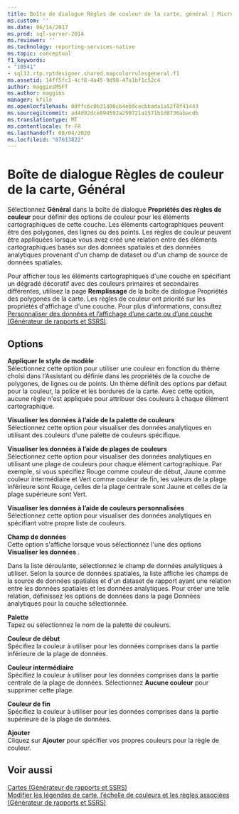 ```yaml
---
title: Boîte de dialogue Règles de couleur de la carte, général | Microsoft Docs
ms.custom: ''
ms.date: 06/14/2017
ms.prod: sql-server-2014
ms.reviewer: ''
ms.technology: reporting-services-native
ms.topic: conceptual
f1_keywords:
- "10541"
- sql12.rtp.rptdesigner.shared.mapcolorrulesgeneral.f1
ms.assetid: 14ff5fc1-4cf8-4a45-9d98-47a1bf1c52c4
author: maggiesMSFT
ms.author: maggies
manager: kfile
ms.openlocfilehash: 0dffc6c0b31400cb4eb9cecbbada1a52f8f41443
ms.sourcegitcommit: ad4d92dce894592a259721a1571b1d8736abacdb
ms.translationtype: MT
ms.contentlocale: fr-FR
ms.lasthandoff: 08/04/2020
ms.locfileid: "87613822"
---
```

# <a name="map-color-rules-dialog-box-general"></a>Boîte de dialogue Règles de couleur de la carte, Général
  Sélectionnez **Général** dans la boîte de dialogue **Propriétés des règles de couleur** pour définir des options de couleur pour les éléments cartographiques de cette couche. Les éléments cartographiques peuvent être des polygones, des lignes ou des points. Les règles de couleur peuvent être appliquées lorsque vous avez créé une relation entre des éléments cartographiques basés sur des données spatiales et des données analytiques provenant d'un champ de dataset ou d'un champ de source de données spatiales.  
  
 Pour afficher tous les éléments cartographiques d'une couche en spécifiant un dégradé décoratif avec des couleurs primaires et secondaires différentes, utilisez la page **Remplissage** de la boîte de dialogue Propriétés des polygones de la carte. Les règles de couleur ont priorité sur les propriétés d'affichage d'une couche. Pour plus d’informations, consultez [Personnaliser des données et l’affichage d’une carte ou d’une couche &#40;Générateur de rapports et SSRS&#41;](report-design/customize-the-data-and-display-of-a-map-or-map-layer-report-builder-and-ssrs.md).  
  
## <a name="options"></a>Options  
 **Appliquer le style de modèle**  
 Sélectionnez cette option pour utiliser une couleur en fonction du thème choisi dans l'Assistant ou définie dans les propriétés de la couche de polygones, de lignes ou de points. Un thème définit des options par défaut pour la couleur, la police et les bordures de la carte. Avec cette option, aucune règle n'est appliquée pour attribuer des couleurs à chaque élément cartographique.  
  
 **Visualiser les données à l’aide de la palette de couleurs**  
 Sélectionnez cette option pour visualiser des données analytiques en utilisant des couleurs d'une palette de couleurs spécifique.  
  
 **Visualiser les données à l’aide de plages de couleurs**  
 Sélectionnez cette option pour visualiser des données analytiques en utilisant une plage de couleurs pour chaque élément cartographique. Par exemple, si vous spécifiez Rouge comme couleur de début, Jaune comme couleur intermédiaire et Vert comme couleur de fin, les valeurs de la plage inférieure sont Rouge, celles de la plage centrale sont Jaune et celles de la plage supérieure sont Vert.  
  
 **Visualiser les données à l’aide de couleurs personnalisées**  
 Sélectionnez cette option pour visualiser des données analytiques en spécifiant votre propre liste de couleurs.  
  
 **Champ de données**  
 Cette option s'affiche lorsque vous sélectionnez l'une des options **Visualiser les données** .  
  
 Dans la liste déroulante, sélectionnez le champ de données analytiques à utiliser. Selon la source de données spatiales, la liste affiche les champs de la source de données spatiales et d'un dataset de rapport ayant une relation entre les données spatiales et les données analytiques. Pour créer une telle relation, définissez les options de données dans la page Données analytiques pour la couche sélectionnée.  
  
 **Palette**  
 Tapez ou sélectionnez le nom de la palette de couleurs.  
  
 **Couleur de début**  
 Spécifiez la couleur à utiliser pour les données comprises dans la partie inférieure de la plage de données.  
  
 **Couleur intermédiaire**  
 Spécifiez la couleur à utiliser pour les données comprises dans la partie centrale de la plage de données. Sélectionnez **Aucune couleur** pour supprimer cette plage.  
  
 **Couleur de fin**  
 Spécifiez la couleur à utiliser pour les données comprises dans la partie supérieure de la plage de données.  
  
 **Ajouter**  
 Cliquez sur **Ajouter** pour spécifier vos propres couleurs pour la règle de couleur.  
  
## <a name="see-also"></a>Voir aussi  
 [Cartes &#40;Générateur de rapports et SSRS&#41;](report-design/maps-report-builder-and-ssrs.md)   
 [Modifier les légendes de carte, l’échelle de couleurs et les règles associées &#40;Générateur de rapports et SSRS&#41;](report-design/change-map-legends-color-scale-and-associated-rules-report-builder-and-ssrs.md)  
  
  
